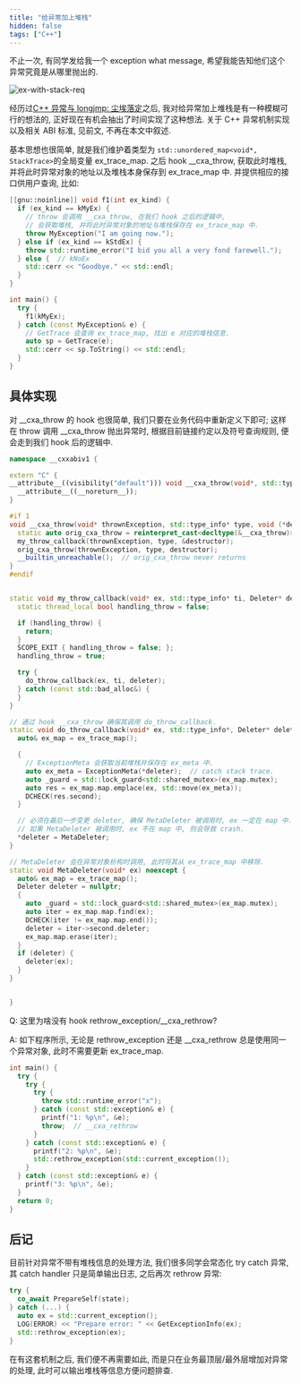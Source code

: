 ```yaml
---
title: "给异常加上堆栈"
hidden: false
tags: ["C++"]
---
```


不止一次, 有同学发给我一个 exception what message, 希望我能告知他们这个异常究竟是从哪里抛出的.

![ex-with-stack-req]({{site.url}}/assets/ex-with-stack.jpeg)

经历过[C++ 异常与 longjmp: 尘埃落定]({{site.url}}/2023/05/29/cppexception4/)之后, 我对给异常加上堆栈是有一种模糊可行的想法的, 正好现在有机会抽出了时间实现了这种想法. 关于 C++ 异常机制实现以及相关 ABI 标准, 见前文, 不再在本文中叙述.

基本思想也很简单, 就是我们维护着类型为 `std::unordered_map<void*, StackTrace>`的全局变量 ex_trace_map. 之后 hook __cxa_throw, 获取此时堆栈, 并将此时异常对象的地址以及堆栈本身保存到 ex_trace_map 中. 并提供相应的接口供用户查询, 比如:

```c++
[[gnu::noinline]] void f1(int ex_kind) {
  if (ex_kind == kMyEx) {
    // throw 会调用 __cxa_throw, 在我们 hook 之后的逻辑中,
    // 会获取堆栈, 并将此时异常对象的地址与堆栈保存在 ex_trace_map 中.
    throw MyException("I am going now.");
  } else if (ex_kind == kStdEx) {
    throw std::runtime_error("I bid you all a very fond farewell.");
  } else {  // kNoEx
    std::cerr << "Goodbye." << std::endl;
  }
}

int main() {
  try {
    f1(kMyEx);
  } catch (const MyException& e) {
    // GetTrace 会查询 ex_trace_map, 找出 e 对应的堆栈信息.
    auto sp = GetTrace(e);
    std::cerr << sp.ToString() << std::endl;
  }
}
```

## 具体实现

对 __cxa_throw 的 hook 也很简单, 我们只要在业务代码中重新定义下即可; 这样在 throw 调用 __cxa_throw 抛出异常时, 根据目前链接约定以及符号查询规则, 便会走到我们 hook 后的逻辑中.

```c++
namespace __cxxabiv1 {

extern "C" {
__attribute__((visibility("default"))) void __cxa_throw(void*, std::type_info*, void (*)(void*))
  __attribute__((__noreturn__));
}

#if 1
void __cxa_throw(void* thrownException, std::type_info* type, void (*destructor)(void*)) {
  static auto orig_cxa_throw = reinterpret_cast<decltype(&__cxa_throw)>(dlsym(RTLD_NEXT, "__cxa_throw"));
  my_throw_callback(thrownException, type, &destructor);
  orig_cxa_throw(thrownException, type, destructor);
  __builtin_unreachable();  // orig_cxa_throw never returns
}
#endif


static void my_throw_callback(void* ex, std::type_info* ti, Deleter* deleter) noexcept {
  static thread_local bool handling_throw = false;

  if (handling_throw) {
    return;
  }
  SCOPE_EXIT { handling_throw = false; };
  handling_throw = true;

  try {
    do_throw_callback(ex, ti, deleter);
  } catch (const std::bad_alloc&) {
  }
}

// 通过 hook __cxa_throw 确保其调用 do_throw_callback.
static void do_throw_callback(void* ex, std::type_info*, Deleter* deleter) {
  auto& ex_map = ex_trace_map();

  {
    // ExceptionMeta 会获取当前堆栈并保存在 ex_meta 中.
    auto ex_meta = ExceptionMeta(*deleter);  // catch stack trace.
    auto _guard = std::lock_guard<std::shared_mutex>(ex_map.mutex);
    auto res = ex_map.map.emplace(ex, std::move(ex_meta));
    DCHECK(res.second);
  }

  // 必须在最后一步变更 deleter, 确保 MetaDeleter 被调用时, ex 一定在 map 中.
  // 如果 MetaDeleter 被调用时, ex 不在 map 中, 则会导致 crash.
  *deleter = MetaDeleter;
}

// MetaDeleter 会在异常对象析构时调用, 此时将其从 ex_trace_map 中移除.
static void MetaDeleter(void* ex) noexcept {
  auto& ex_map = ex_trace_map();
  Deleter deleter = nullptr;
  {
    auto _guard = std::lock_guard<std::shared_mutex>(ex_map.mutex);
    auto iter = ex_map.map.find(ex);
    DCHECK(iter != ex_map.map.end());
    deleter = iter->second.deleter;
    ex_map.map.erase(iter);
  }
  if (deleter) {
    deleter(ex);
  }
}


}
```

Q: 这里为啥没有 hook rethrow_exception/__cxa_rethrow?

A: 如下程序所示, 无论是 rethrow_exception 还是 __cxa_rethrow 总是使用同一个异常对象, 此时不需要更新 ex_trace_map.


```c++
int main() {
  try {
    try {
      try {
        throw std::runtime_error("x");
      } catch (const std::exception& e) {
        printf("1: %p\n", &e);
        throw;  // __cxa_rethrow
      }
    } catch (const std::exception& e) {
      printf("2: %p\n", &e);
      std::rethrow_exception(std::current_exception());
    }
  } catch (const std::exception& e) {
    printf("3: %p\n", &e);
  }
  return 0;
}
```

## 后记

目前针对异常不带有堆栈信息的处理方法, 我们很多同学会常态化 try catch 异常, 其 catch handler 只是简单输出日志, 之后再次 rethrow 异常:

```c++
try {
  co_await PrepareSelf(state);
} catch (...) {
  auto ex = std::current_exception();
  LOG(ERROR) << "Prepare error: " << GetExceptionInfo(ex);
  std::rethrow_exception(ex);
}
```

在有这套机制之后, 我们便不再需要如此, 而是只在业务最顶层/最外层增加对异常的处理, 此时可以输出堆栈等信息方便问题排查.

